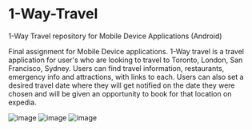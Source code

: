 # 1-Way-Travel
1-Way Travel repository for Mobile Device Applications (Android)

Final assignment for Mobile Device applications. 1-Way travel is a travel application for user's who are looking to travel to Toronto,
London, San Francisco, Sydney. Users can find travel information, restaurants, emergency info and attractions, with links to each.
Users can also set a desired travel date where they will get notified on the date they were chosen and will be given an opportunity to 
book for that location on expedia.

![image](https://user-images.githubusercontent.com/25186337/48091203-02715480-e1d7-11e8-87d3-e6641276745b.png)
![image](https://user-images.githubusercontent.com/25186337/48091273-3b112e00-e1d7-11e8-8127-3e57fb8dabcf.png)
![image](https://user-images.githubusercontent.com/25186337/48091356-76abf800-e1d7-11e8-873b-a01468d4b67f.png)
